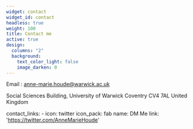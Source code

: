 ```yaml
---
widget: contact
widget_id: contact
headless: true
weight: 100
title: Contact me
active: true
design:
  columns: "2"
  background:
    text_color_light: false
    image_darken: 0
---
```

Email : anne-marie.houde@warwick.ac.uk

Social Sciences Building, University of Warwick
Coventry
CV4 7AL
United Kingdom

contact_links:
    - icon: twitter
      icon_pack: fab
      name: DM Me
      link: 'https://twitter.com/AnneMarieHoude'
